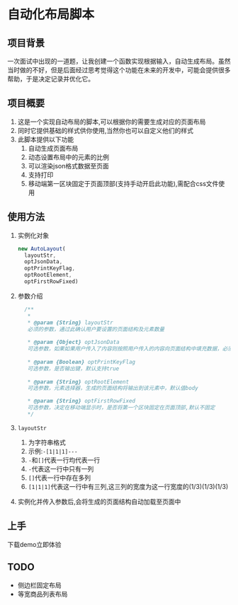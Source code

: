 # 自动化布局脚本

## 项目背景
一次面试中出现的一道题，让我创建一个函数实现根据输入，自动生成布局。虽然当时做的不好，但是后面经过思考觉得这个功能在未来的开发中，可能会提供很多帮助，于是决定记录并优化它。

## 项目概要
1.  这是一个实现自动布局的脚本,可以根据你的需要生成对应的页面布局
2.  同时它提供基础的样式供你使用,当然你也可以自定义他们的样式
3.  此脚本提供以下功能
    1.  自动生成页面布局
    2.  动态设置布局中的元素的比例
    3.  可以渲染json格式数据至页面
    4.  支持打印
    5.  移动端第一区块固定于页面顶部(支持手动开启此功能),需配合css文件使用



## 使用方法

1. 实例化对象

   ```javascript
   new AutoLayout(
     layoutStr,
     optJsonData,
     optPrintKeyFlag,
     optRootElement,
     optFirstRowFixed)
   ```

2. 参数介绍

    ```javascript
      /**
       *
       * @param {String} layoutStr 
       必须的参数，通过此确认用户要设置的页面结构及元素数量
       
       * @param {Object} optJsonData 
       可选参数，如果如果用户传入了内容则按照用户传入的内容向页面结构中填充数据，必须是json格式，值可以是模板字符串或者纯文本
       
       * @param {Boolean} optPrintKeyFlag 
       可选参数，是否输出键，默认支持true
       
       * @param {String} optRootElement 
       可选参数，元素选择器，生成的页面结构将输出到该元素中，默认值body
   
       * @param {String} optFirstRowFixed 
       可选参数，决定在移动端显示时，是否将第一个区块固定在页面顶部,默认不固定
       */
    ```

3. ``layoutStr``
   1. 为字符串格式
   2. 示例:``-[1|1|1]---``
   3. ``-``和``[]``代表一行均代表一行
   4. ``-``代表这一行中只有一列
   5. ``[]``代表一行中存在多列
   6. ``[1|1|1]``代表这一行中有三列,这三列的宽度为这一行宽度的(1/3)(1/3)(1/3)
4. 实例化并传入参数后,会将生成的页面结构自动加载至页面中



## 上手

下载demo立即体验



## TODO

- 侧边栏固定布局
- 等宽商品列表布局

